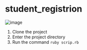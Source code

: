 # student_registrion
![image](https://user-images.githubusercontent.com/18706961/154065922-9eb893f3-88a5-4928-b5f2-1670a5360d96.png)

1. Clone the project
2. Enter the project directory
3. Run the command  `ruby scrip.rb`